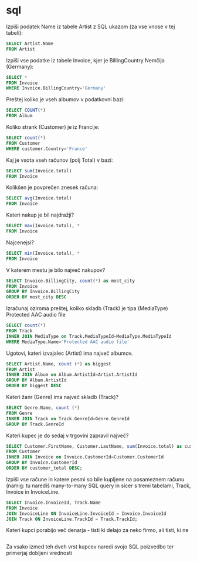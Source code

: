 # sql

Izpiši podatek Name iz tabele Artist z SQL ukazom (za vse vnose v tej tabeli):
```sql
SELECT Artist.Name
FROM Artist
```

Izpiši vse podatke iz tabele Invoice, kjer je BillingCountry Nemčija (Germany):
```sql
SELECT *
FROM Invoice
WHERE Invoice.BillingCountry='Germany'
```

Preštej koliko je vseh albumov v podatkovni bazi:
```sql
SELECT COUNT(*)
FROM Album
```

Koliko strank (Customer) je iz Francije:
```sql
SELECT count(*)
FROM Customer
WHERE customer.Country='France'
```

Kaj je vsota vseh računov (polj Total) v bazi:
```sql
SELECT sum(Invoice.total)
FROM Invoice
```

Kolikšen je povprečen znesek računa:
```sql
SELECT avg(Invoice.total)
FROM Invoice
```

Kateri nakup je bil najdražji?
```sql
SELECT max(Invoice.total), *
FROM Invoice
```

Najcenejsi?
```sql
SELECT min(Invoice.total), *
FROM Invoice
```

V katerem mestu je bilo največ nakupov?
```sql
SELECT Invoice.BillingCity, count(*) as most_city
FROM Invoice
GROUP BY Invoice.BillingCity
ORDER BY most_city DESC
```

Izračunaj oziroma preštej, koliko skladb (Track) je tipa (MediaType) Protected AAC audio file
```sql
SELECT count(*)
FROM Track
INNER JOIN MediaType on Track.MediaTypeId=MediaType.MediaTypeId
WHERE MediaType.Name='Protected AAC audio file'
```

Ugotovi, kateri izvajalec (Artist) ima največ albumov.
```sql
SELECT Artist.Name, count (*) as biggest
FROM Artist
INNER JOIN Album on Album.ArtistId=Artist.ArtistId
GROUP BY Album.ArtistId
ORDER BY biggest DESC
```

Kateri žanr (Genre) ima največ skladb (Track)?
```sql
SELECT Genre.Name, count (*)	
FROM Genre
INNER JOIN Track on Track.GenreId=Genre.GenreId
GROUP BY Track.GenreId
```

Kateri kupec je do sedaj v trgovini zapravil največ?
```sql
SELECT Customer.FirstName, Customer.LastName, sum(Invoice.total) as customer_total
FROM Customer
INNER JOIN Invoice on Invoice.CustomerId=Customer.CustomerId
GROUP BY Invoice.CustomerId
ORDER BY customer_total DESC;
```

Izpiši vse račune in katere pesmi so bile kupljene na posameznem računu (namig: tu narediš many-to-many SQL query in sicer s tremi tabelami, Track, Invoice in InvoiceLine.
```sql
SELECT Invoice.InvoiceId, Track.Name
FROM Invoice
JOIN InvoiceLine ON InvoiceLine.InvoiceId = Invoice.InvoiceId
JOIN Track ON InvoiceLine.TrackId = Track.TrackId;
```

Kateri kupci porabijo več denarja - tisti ki delajo za neko firmo, ali tisti, ki ne
```sql
```

Za vsako izmed teh dveh vrst kupcev naredi svojo SQL poizvedbo ter primerjaj dobljeni vrednosti
```sql
```





